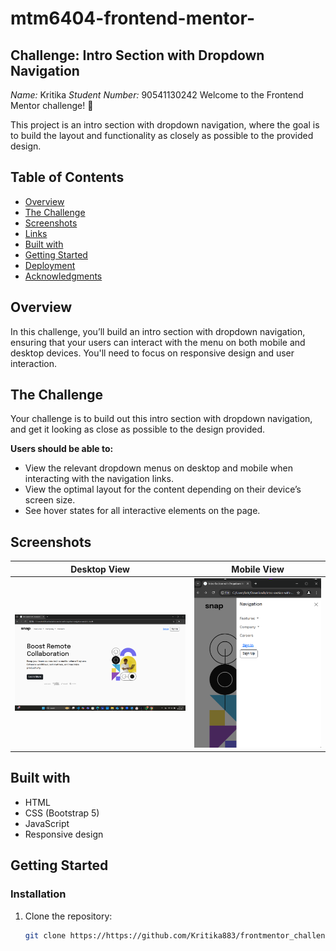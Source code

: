 # mtm6404-frontend-mentor-
## Challenge: Intro Section with Dropdown Navigation

*Name:* Kritika
*Student Number:* 90541130242
Welcome to the Frontend Mentor challenge! 🚀

This project is an intro section with dropdown navigation, where the goal is to build the layout and functionality as closely as possible to the provided design.

## Table of Contents

- [Overview](#overview)
- [The Challenge](#the-challenge)
- [Screenshots](#screenshots)
- [Links](#links)
- [Built with](#built-with)
- [Getting Started](#getting-started)
- [Deployment](#deployment)
- [Acknowledgments](#acknowledgments)

## Overview

In this challenge, you’ll build an intro section with dropdown navigation, ensuring that your users can interact with the menu on both mobile and desktop devices. You'll need to focus on responsive design and user interaction.

## The Challenge

Your challenge is to build out this intro section with dropdown navigation, and get it looking as close as possible to the design provided.

**Users should be able to:**

- View the relevant dropdown menus on desktop and mobile when interacting with the navigation links.
- View the optimal layout for the content depending on their device’s screen size.
- See hover states for all interactive elements on the page.

## Screenshots

| Desktop View        | Mobile View        |
|---------------------|---------------------|
| ![Desktop Screenshot](./desktop.jpg.png) | ![Mobile Screenshot](./mobildesign.png) |


## Built with

- HTML
- CSS (Bootstrap 5)
- JavaScript
- Responsive design

## Getting Started

### Installation

1. Clone the repository:
   ```bash
   git clone https://https://github.com/Kritika883/frontmentor_challenge/blob/main/README.MD
